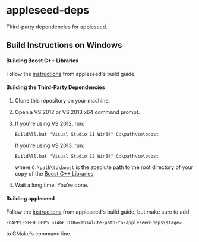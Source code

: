 appleseed-deps
==============

Third-party dependencies for appleseed.

## Build Instructions on Windows

#### Building Boost C++ Libraries

Follow the [instructions](https://github.com/appleseedhq/appleseed/wiki/Building-appleseed-on-Windows#building-boost-c-libraries-1470-or-later) from appleseed's build guide.

#### Building the Third-Party Dependencies

1. Clone this repository on your machine.
2. Open a VS 2012 or VS 2013 x64 command prompt.
3. If you're using VS 2012, run:
   ~~~
   BuildAll.bat "Visual Studio 11 Win64" C:\path\to\boost
   ~~~
   If you're using VS 2013, run:
   ~~~
   BuildAll.bat "Visual Studio 12 Win64" C:\path\to\boost
   ~~~
   where `C:\path\to\boost` is the absolute path to the root directory of your copy of the [Boost C++ Libraries](http://www.boost.org/).
   
4. Wait a long time. You're done.

#### Building appleseed

Follow the [instructions](https://github.com/appleseedhq/appleseed/wiki/Building-appleseed-on-Windows#building-appleseed) from appleseed's build guide, but make sure to add
```
-DAPPLESEED_DEPS_STAGE_DIR=<absolute-path-to-appleseed-deps\stage>
```
to CMake's command line.
